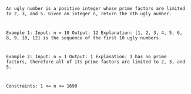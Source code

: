 
<code>
  
An ugly number is a positive integer whose prime factors are limited to 2, 3, and 5.
Given an integer n, return the nth ugly number.

Example 1:
Input: n = 10
Output: 12
Explanation: [1, 2, 3, 4, 5, 6, 8, 9, 10, 12] is the sequence of the first 10 ugly numbers.

Example 2:
Input: n = 1
Output: 1
Explanation: 1 has no prime factors, therefore all of its prime factors are limited to 2, 3, and 5.
 
Constraints:
1 <= n <= 1690

</code>
